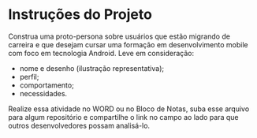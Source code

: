 # Instruções do Projeto
Construa uma proto-persona sobre usuários que estão migrando de carreira e que desejam cursar uma formação em desenvolvimento mobile com foco em tecnologia Android.
Leve em consideração:
- nome e desenho (ilustração representativa);
- perfil;
- comportamento;
- necessidades.

Realize essa atividade no WORD ou no Bloco de Notas, suba esse arquivo para algum repositório e compartilhe o link no campo ao lado para que outros desenvolvedores possam analisá-lo. 